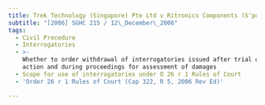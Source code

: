 ```yaml
---
title: Trek Technology (Singapore) Pte Ltd v Ritronics Components (S'pore) Pte Ltd
subtitle: "[2006] SGHC 215 / 12\_December\_2006"
tags:
  - Civil Procedure
  - Interrogatories
  - >-
    Whether to order withdrawal of interrogatories issued after trial of main
    action and during proceedings for assessment of damages
  - Scope for use of interrogatories under O 26 r 1 Rules of Court
  - 'Order 26 r 1 Rules of Court (Cap 322, R 5, 2006 Rev Ed)'

---
```


